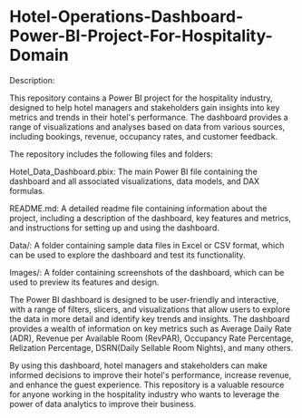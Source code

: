 # Hotel-Operations-Dashboard- Power-BI-Project-For-Hospitality-Domain

Description:

This repository contains a Power BI project for the hospitality industry, designed to help hotel managers and stakeholders gain insights into key metrics and trends in their hotel's performance. The dashboard provides a range of visualizations and analyses based on data from various sources, including bookings, revenue, occupancy rates, and customer feedback.

The repository includes the following files and folders:

Hotel_Data_Dashboard.pbix: The main Power BI file containing the dashboard and all associated visualizations, data models, and DAX formulas.

README.md: A detailed readme file containing information about the project, including a description of the dashboard, key features and metrics, and instructions for setting up and using the dashboard.

Data/: A folder containing sample data files in Excel or CSV format, which can be used to explore the dashboard and test its functionality.

Images/: A folder containing screenshots of the dashboard, which can be used to preview its features and design.

The Power BI dashboard is designed to be user-friendly and interactive, with a range of filters, slicers, and visualizations that allow users to explore the data in more detail and identify key trends and insights. The dashboard provides a wealth of information on key metrics such as Average Daily Rate (ADR), Revenue per Available Room (RevPAR), Occupancy Rate Percentage, Relization Percentage, DSRN(Daily Sellable Room Nights), and many others.

By using this dashboard, hotel managers and stakeholders can make informed decisions to improve their hotel's performance, increase revenue, and enhance the guest experience. This repository is a valuable resource for anyone working in the hospitality industry who wants to leverage the power of data analytics to improve their business.
